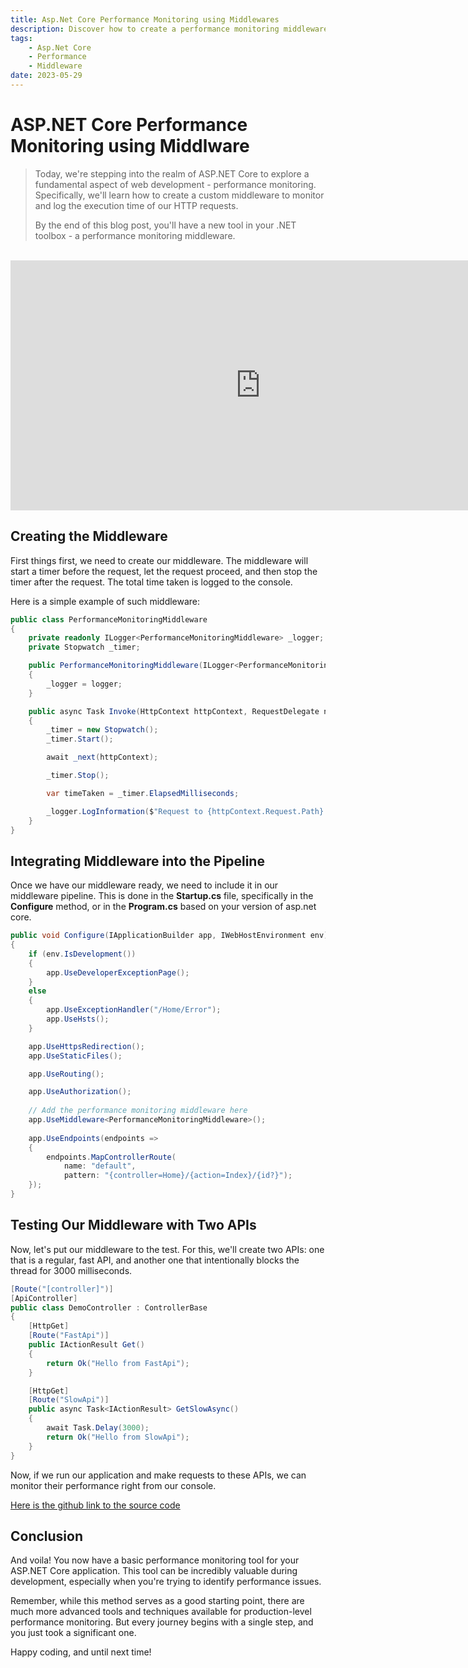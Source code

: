 ```yaml
---
title: Asp.Net Core Performance Monitoring using Middlewares
description: Discover how to create a performance monitoring middleware in ASP.NET Core in our latest blog post! We delve into the steps of building a middleware, integrating it with your pipeline, and using it to monitor two different APIs—one fast and one intentionally slow. Equip yourself with this essential tool for your .NET toolbox!
tags: 
    - Asp.Net Core
    - Performance
    - Middleware
date: 2023-05-29
---
```


# ASP.NET Core Performance Monitoring using Middlware

> Today, we're stepping into the realm of ASP<span>.NET</span> Core to explore a fundamental aspect of web development - performance monitoring. Specifically, we'll learn how to create a custom middleware to monitor and log the execution time of our HTTP requests. 
>
> By the end of this blog post, you'll have a new tool in your .NET toolbox - a performance monitoring middleware.

<br />
<iframe
    width="800"
    height="400"
    src="https://www.youtube.com/embed/_wzBvlpdQIE"
    frameborder="0"
    allow="autoplay; encrypted-media"
    allowfullscreen
    style="text-align: center;"
></iframe>

## Creating the Middleware

First things first, we need to create our middleware. The middleware will start a timer before the request, let the request proceed, and then stop the timer after the request. The total time taken is logged to the console.

Here is a simple example of such middleware:

```csharp
public class PerformanceMonitoringMiddleware
{
    private readonly ILogger<PerformanceMonitoringMiddleware> _logger;
    private Stopwatch _timer;

    public PerformanceMonitoringMiddleware(ILogger<PerformanceMonitoringMiddleware> logger)
    {
        _logger = logger;
    }

    public async Task Invoke(HttpContext httpContext, RequestDelegate next)
    {
        _timer = new Stopwatch();
        _timer.Start();

        await _next(httpContext);

        _timer.Stop();

        var timeTaken = _timer.ElapsedMilliseconds;

        _logger.LogInformation($"Request to {httpContext.Request.Path} took {timeTaken}ms");
    }
}
```

## Integrating Middleware into the Pipeline

Once we have our middleware ready, we need to include it in our middleware pipeline. This is done in the **Startup.cs** file, specifically in the **Configure** method, or in the **Program.cs** based on your version of asp.net core.

```csharp
public void Configure(IApplicationBuilder app, IWebHostEnvironment env)
{
    if (env.IsDevelopment())
    {
        app.UseDeveloperExceptionPage();
    }
    else
    {
        app.UseExceptionHandler("/Home/Error");
        app.UseHsts();
    }

    app.UseHttpsRedirection();
    app.UseStaticFiles();

    app.UseRouting();

    app.UseAuthorization();
    
    // Add the performance monitoring middleware here
    app.UseMiddleware<PerformanceMonitoringMiddleware>();
    
    app.UseEndpoints(endpoints =>
    {
        endpoints.MapControllerRoute(
            name: "default",
            pattern: "{controller=Home}/{action=Index}/{id?}");
    });
}
```

## Testing Our Middleware with Two APIs

Now, let's put our middleware to the test. For this, we'll create two APIs: one that is a regular, fast API, and another one that intentionally blocks the thread for 3000 milliseconds.

```csharp
[Route("[controller]")]
[ApiController]
public class DemoController : ControllerBase
{
    [HttpGet]
    [Route("FastApi")]
    public IActionResult Get()
    {
        return Ok("Hello from FastApi");
    }

    [HttpGet]
    [Route("SlowApi")]
    public async Task<IActionResult> GetSlowAsync()
    {
        await Task.Delay(3000);
        return Ok("Hello from SlowApi"); 
    }
}
```

Now, if we run our application and make requests to these APIs, we can monitor their performance right from our console.

[Here is the github link to the source code](https://github.com/10xKarthick/Perf-Monitor-Middleware-Demo)

## Conclusion

And voila! You now have a basic performance monitoring tool for your ASP.NET Core application. This tool can be incredibly valuable during development, especially when you're trying to identify performance issues.

Remember, while this method serves as a good starting point, there are much more advanced tools and techniques available for production-level performance monitoring. But every journey begins with a single step, and you just took a significant one.

Happy coding, and until next time!